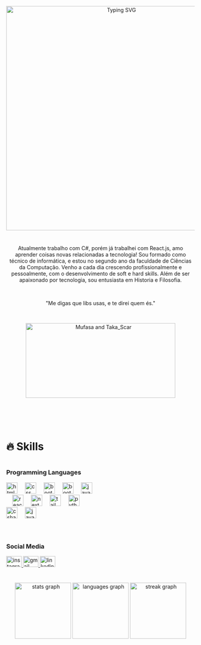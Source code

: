 <p align="center">
  <img src="https://readme-typing-svg.herokuapp.com?font=Fira+Code&pause=500&color=ffffff&background=FF353500&center=true&vCenter=true&repeat=true&width=435&lines=Hi;+My+name+is+Mario+Guerra;+I'm++19++years++old;+I'm++a++Software++Developer;+I'm++from++Brazil" alt="Typing SVG" width="600">
</p>

#


<p align="center">
Atualmente trabalho com C#, porém já trabalhei com React.js, amo aprender coisas novas relacionadas a tecnologia! Sou formado como técnico de informática, e estou no segundo ano da faculdade de Ciências da Computação. 
  Venho a cada dia crescendo profissionalmente e pessoalmente, com o desenvolvimento de soft e hard skills. 
  Além de ser apaixonado por tecnologia, sou entusiasta em Historia e Filosofia. 
</p>
</br>

<p align="center">
  "Me digas que libs usas, e te direi quem és."
</p>
<br>

<p align="center">
  <img src="https://github.com/user-attachments/assets/5dd5027a-0863-4f9d-ac1d-a23ed051dc7f" alt="Mufasa and Taka_Scar" width="400" height="200">

#
<br>
<br>

# 🔥 Skills
<!-- Skills: Programming Languages -->
<div style="display: flex; justify-content: space-between;">
  <div style="flex-basis: 48%;">
    <h3>Programming Languages</h3>
    <div align="left">
      <img src="https://cdn.jsdelivr.net/gh/devicons/devicon/icons/html5/html5-original.svg" height="30" alt="html logo" />
      <img width="12" />
      <img src="https://cdn.jsdelivr.net/gh/devicons/devicon/icons/css3/css3-original.svg" height="30" alt="css logo" />
      <img width="12" />
      <img src="https://cdn.jsdelivr.net/gh/devicons/devicon/icons/bootstrap/bootstrap-original.svg" height="30" alt="bootstrap logo" />
      <img width="12" />
      <img src="https://cdn.jsdelivr.net/gh/devicons/devicon/icons/jquery/jquery-original.svg" height="30" alt="bootstrap logo" />
      <img width="12" />
      <img src="https://cdn.jsdelivr.net/gh/devicons/devicon/icons/javascript/javascript-original.svg" height="30" alt="javascript logo" />
      <img width="12" />
      <img src="https://cdn.jsdelivr.net/gh/devicons/devicon/icons/react/react-original.svg" height="30" alt="react logo" />
      <img width="12" />
      <img src="https://cdn.jsdelivr.net/gh/devicons/devicon/icons/nextjs/nextjs-original.svg" height="30" alt="next logo" />
      <img width="12" />
      <img src="https://cdn.jsdelivr.net/gh/devicons/devicon/icons/tailwindcss/tailwindcss-original.svg" height="30" alt="tailwind logo" />
      <img width="12" />
      <img src="https://cdn.jsdelivr.net/gh/devicons/devicon/icons/python/python-original.svg" height="30" alt="python logo" />
      <img width="12" />
      <img src="https://cdn.jsdelivr.net/gh/devicons/devicon/icons/csharp/csharp-original.svg" height="30" alt="csharp logo" />
      <img width="12" />
      <img src="https://cdn.jsdelivr.net/gh/devicons/devicon/icons/java/java-original.svg" height="30" alt="java logo" />
    </div>
  </div>
</div>

# <!-- Social Media -->
<div style="display: flex; flex-wrap: wrap; justify-content: space-between;">
  <div style="flex-basis: 48%;">
    <h3>Social Media</h3>
    <div align="left">
      <a href="https://www.instagram.com/mario_sguerra/" target="_blank">
        <img src="https://raw.githubusercontent.com/maurodesouza/profile-readme-generator/master/src/assets/icons/social/instagram/default.svg" width="41" height="29" alt="instagram logo" />
      </a>
      <a href="mailto:mariolsguerraa@gmail.com" target="_blank">
        <img src="https://raw.githubusercontent.com/maurodesouza/profile-readme-generator/master/src/assets/icons/social/gmail/default.svg" width="41" height="29" alt="gmail logo" />
      </a>
      <a href="https://www.linkedin.com/in/mario-lucas-guerra-982275196/" target="_blank">
        <img src="https://raw.githubusercontent.com/maurodesouza/profile-readme-generator/master/src/assets/icons/social/linkedin/default.svg" width="41" height="29" alt="linkedin logo" />
      </a>
    </div>
  </div>
</div>



# <!-- GitHub Stats -->
<div align="center">
  <img src="https://github-readme-stats.vercel.app/api?username=Guerraaaa&hide_title=false&hide_rank=false&show_icons=true&include_all_commits=true&count_private=true&disable_animations=false&theme=dark&locale=en&hide_border=false&order=1" height="150" alt="stats graph" />
  <img src="https://github-readme-stats.vercel.app/api/top-langs?username=Guerraaaa&locale=en&hide_title=false&layout=compact&card_width=320&langs_count=5&theme=dracula&hide_border=false&order=2" height="150" alt="languages graph" />
  <img src="https://streak-stats.demolab.com?user=Guerraaaa&locale=en&mode=daily&theme=dark&hide_border=false&border_radius=5&order=3" height="150" alt="streak graph" />
</div>
